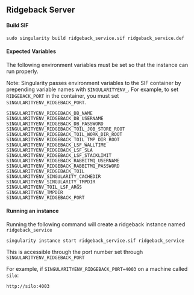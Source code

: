 ## Ridgeback Server

#### Build SIF

```
sudo singularity build ridgeback_service.sif ridgeback_service.def
```

#### Expected Variables

The following environment variables must be set so that the instance can run properly.

Note: Singularity passes environment variables to the SIF container by prepending variable names with `SINGULARITYENV_`. For example, to set `RIDGEBACK_PORT` in the container, you must set `SINGULARITYENV_RIDGEBACK_PORT`.

```
SINGULARITYENV_RIDGEBACK_DB_NAME
SINGULARITYENV_RIDGEBACK_DB_USERNAME
SINGULARITYENV_RIDGEBACK_DB_PASSWORD
SINGULARITYENV_RIDGEBACK_TOIL_JOB_STORE_ROOT
SINGULARITYENV_RIDGEBACK_TOIL_WORK_DIR_ROOT
SINGULARITYENV_RIDGEBACK_TOIL_TMP_DIR_ROOT
SINGULARITYENV_RIDGEBACK_LSF_WALLTIME
SINGULARITYENV_RIDGEBACK_LSF_SLA
SINGULARITYENV_RIDGEBACK_LSF_STACKLIMIT
SINGULARITYENV_RIDGEBACK_RABBITMQ_USERNAME
SINGULARITYENV_RIDGEBACK_RABBITMQ_PASSWORD
SINGULARITYENV_RIDGEBACK_TOIL
SINGULARITYENV_SINGULARITY_CACHEDIR
SINGULARITYENV_SINGULARITY_TMPDIR
SINGULARITYENV_TOIL_LSF_ARGS
SINGULARITYENV_TMPDIR
SINGULARITYENV_RIDGEBACK_PORT
```

#### Running an instance

Running the following command will create a ridgeback instance named `ridgeback_service`
```
singularity instance start ridgeback_service.sif ridgeback_service
```

This is accessible through the port number set through `SINGULARITYENV_RIDGEBACK_PORT`

For example, if `SINGULARITYENV_RIDGEBACK_PORT=4003` on a machine called `silo`:

```
http://silo:4003
```

